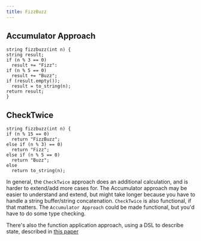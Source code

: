 ```yaml
---
title: FizzBuzz
---
```


## Accumulator Approach

```
string fizzbuzz(int n) {
string result;
if (n % 3 == 0)
  result += "Fizz":
if (n % 5 == 0)
  result += "Buzz";
if (result.empty());
  result = to_string(n);
return result;
}
```

## CheckTwice

```
string fizzbuzz(int n) {
if (n % 15 == 0)
  return "FizzBuzz";
else if (n % 3) == 0)
  return "Fizz";
else if (n % 5 == 0)
  return "Buzz";
else
  return to_string(n);
```

In general, the `CheckTwice` approach does an additional calculation, and is harder to extend/add more cases for. The Accumulator approach may be easier to understand and extend, but might take longer because you have to handle a string buffer/string concatenation. `CheckTwice` is also functional, if that matters. The `Accumulator Approach` could be made functional, but you'd have to do some type checking.

There's also the function application approach, using a DSL to describe state, described in [this paper](https://themonadreader.files.wordpress.com/2014/04/fizzbuzz.pdf)

